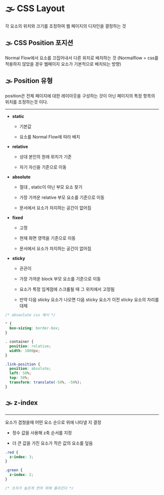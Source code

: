 # 🌫️ CSS Layout

각 요소의 위치와 크기를 조정하여 웹 페이지의 디자인을 결정하는 것

## 🌫️ CSS Position 포지션

Normal Flow에서 요소를 끄집어내서 다른 위치로 배치하는 것
(Normalflow = css를 적용하지 않았을 경우 웹페이지 요소가 기본적으로 배치되는 방향)

## 🌫️ Position 유형

position은 전체 페이지에 대한 레이아웃을 구성하는 것이 아닌
페이지의 특정 항목의 위치를 조정하는것 이다.

---

- **static**

  - 기본값

  - 요소를 Normal Flow에 따라 배치

- **relative**

  - 상대 본인의 원래 위치가 기준

  - 자기 자신을 기준으로 이동

- **absolute**

  - 절대 , static이 아닌 부모 요소 찾기

  - 가장 가까운 relative 부모 요소를 기준으로 이동

  - 문서에서 요소가 차지하는 공간이 없어짐

- **fixed**

  - 고정

  - 현재 화면 영역을 기준으로 이동

  - 문서에서 요소가 차지하는 공간이 없어짐

- **sticky**

  - 끈끈이

  - 가장 가까운 block 부모 요소를 기준으로 이동

  - 요소가 특정 임계점에 스크롤될 때 그 위치에서 고정됨

  - 만약 다음 sticky 요소가 나오면 다음 sticky 요소가 이전 sticky 요소의 자리를 대체

```css
/* absoulute css 예시 */

* {
  box-sizing: border-box;
}

. container {
  position: relative;
  width: 1000px;
}

.link-position {
  position: absolute;
  left: 50%;
  top: 50%;
  transform: translate(-50%, -50%);
}
```

## 🌫️ z-index

---

요소가 겹쳤을때 어떤 요소 순으로 위에 나타낼 지 결정

- 정수 값을 사용해 z축 순서를 지정

- 더 큰 값을 가진 요소가 작은 값의 요소를 덮음

```css
.red {
  z-index: 3;
}

.green {
  z-index: 2;
}

/* 숫자가 높은게 먼저 위에 올라간다 */
```
